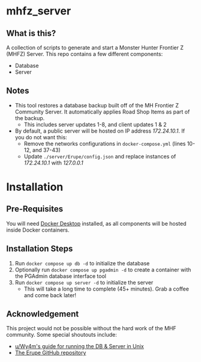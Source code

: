 # mhfz_server
## What is this?
A collection of scripts to generate and start a Monster Hunter Frontier Z (MHFZ) Server. This repo contains a few different components:
* Database
* Server

## Notes
* This tool restores a database backup built off of the MH Frontier Z Community Server. It automatically applies Road Shop Items as part of the backup.
    * This includes server updates 1-8, and client updates 1 & 2
* By default, a public server will be hosted on IP address *172.24.10.1*. If you do not want this:
    * Remove the networks configurations in `docker-compose.yml` (lines 10-12, and 37-43)
    * Update `./server/Erupe/config.json` and replace instances of *172.24.10.1* with *127.0.0.1*

# Installation
## Pre-Requisites
You will need [Docker Desktop](https://www.docker.com/products/docker-desktop/) installed, as all components will be hosted inside Docker containers.

## Installation Steps
1. Run `docker compose up db -d` to initialize the database
2. Optionally run `docker compose up pgadmin -d` to create a container with the PGAdmin database interface tool
3. Run `docker compose up server -d` to initialize the server
    * This will take a long time to complete (45+ minutes). Grab a coffee and come back later!

## Acknowledgement
This project would not be possible without the hard work of the MHF community. Some special shoutouts include:
* [u/Wy4m's guide for running the DB & Server in Unix](https://www.reddit.com/r/MHF/comments/uc5vqn/setting_up_a_monster_hunter_frontier_z_server_on/)
* [The Erupe GitHub repository](https://github.com/xl3lackout/Erupe)